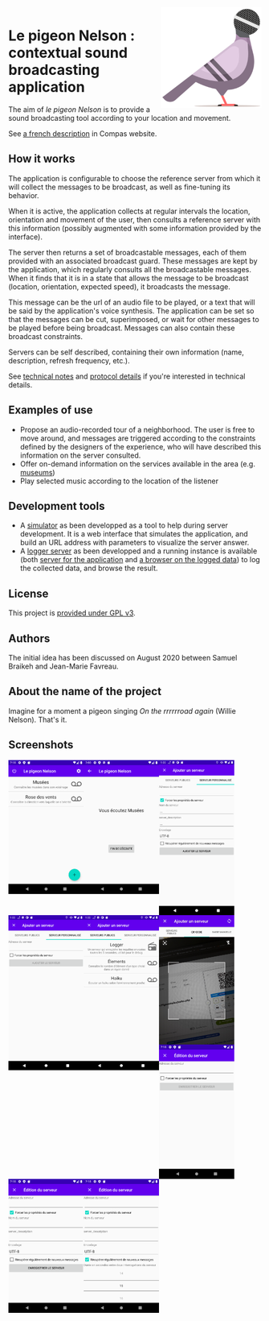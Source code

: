 <img src="./images/le-pigeon-nelson-logo.svg" width="200px" height="200px" alt="Logo du pigeon Nelson" align="right">

# Le pigeon Nelson : contextual sound broadcasting application

The aim of *le pigeon Nelson* is to provide a sound broadcasting tool according to your location and movement.

See [a french description](https://compas.limos.fr/le-pigeon-nelson/) in Compas website.

## How it works

The application is configurable to choose the reference server from which it will collect the messages to be broadcast, as well as fine-tuning its behavior.

When it is active, the application collects at regular intervals the location, orientation and movement of the user, then consults a reference server with this information (possibly augmented with some information provided by the interface). 

The server then returns a set of broadcastable messages, each of them provided with an associated broadcast guard. These messages are kept by the application, which regularly consults all the broadcastable messages. When it finds that it is in a state that allows the message to be broadcast (location, orientation, expected speed), it broadcasts the message.

This message can be the url of an audio file to be played, or a text that will be said by the application's voice synthesis. 
The application can be set so that the messages can be cut, superimposed, or wait for other messages to be played before being broadcast. Messages can also contain these broadcast constraints.

Servers can be self described, containing their own information (name, description, refresh frequency, etc.).


See [technical notes](technical-notes.md)  and [protocol details](protocol-details.md) if you're interested in technical details.

## Examples of use

* Propose an audio-recorded tour of a neighborhood. The user is free to move around, and messages are triggered according to the constraints defined by the designers of the experience, who will have described this information on the server consulted.
* Offer on-demand information on the services available in the area (e.g. [museums](https://github.com/Le-Pigeon-Nelson/le-pigeon-nelson/blob/master/servers/museums.php))
* Play selected music according to the location of the listener

## Development tools

* A [simulator](https://Le-Pigeon-Nelson.github.io/le-pigeon-nelson/tools/simulator.html) as been developped as a tool to help during server development. It is a web interface that simulates the application, and build an URL address with parameters to visualize the server answer.
* A [logger server](https://github.com/Le-Pigeon-Nelson/le-pigeon-nelson/tree/master/servers/logger) as been developped and a running instance is available (both [server for the application](https://lepigeonnelson.jmfavreau.info/dev/log.php) and [a browser on the logged data](https://lepigeonnelson.jmfavreau.info/dev/logs/browse.php)) to log the collected data, and browse the result.

## License

This project is [provided under GPL v3](./LICENSE).

## Authors

The initial idea has been discussed on August 2020 between Samuel Braikeh and Jean-Marie Favreau.

## About the name of the project

Imagine for a moment a pigeon singing *On the rrrrrroad again* (Willie Nelson). That's it.

## Screenshots



  <a href="./images/Screenshot1.png"><img src="./images/Screenshot1.png" width="150px" alt="A list of servers to be played" align="left" margin="1em"></a>
  <a href="./images/Screenshot2.png"><img src="./images/Screenshot2.png" width="150px" alt="A playing server" align="left" margin="1em"></a>

  <a href="./images/Screenshot6.png"><img src="./images/Screenshot6.png" width="150px" alt="Add a new server from public list" align="left" margin="1em"></a>
  <a href="./images/Screenshot7.png"><img src="./images/Screenshot7.png" width="150px" alt="Add a new server from URL" align="left" margin="1em"></a>
  <a href="./images/Screenshot8.png"><img src="./images/Screenshot8.png" width="150px" alt="Add a new server from URL with details" align="left" margin="1em"></a>
  <a href="./images/Screenshot9.png"><img src="./images/Screenshot9.png" width="150px" alt="Edit a server with QRCode" align="left" margin="1em"></a>


  <a href="./images/Screenshot3.png"><img src="./images/Screenshot3.png" width="150px" alt="Edit a server (simple)" align="left" margin="1em"></a>
  <a href="./images/Screenshot4.png"><img src="./images/Screenshot4.png" width="150px" alt="Edit a server (with details)" align="left" margin="1em"></a>
  <a href="./images/Screenshot5.png"><img src="./images/Screenshot5.png" width="150px" alt="Edit a server (with refresh delay)" align="left" margin="1em"></a>

</p>
